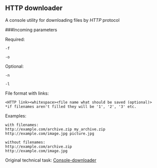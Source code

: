 ## HTTP downloader

A console utility for downloading files by *HTTP* protocol

###Incoming parameters

Required:
```
-f
 
-o
```

Optional:
```
-n
 
-l 
```

File format with links:
```
<HTTP link><whitespace><file name what should be saved (optional)>
*if filenames aren't filled they will be '1', '2', '3' etc.
```

Examples:
```
with filenames:
http://example.com/archive.zip my_archive.zip
http://example.com/image.jpg picture.jpg
 
without filenames:
http://example.com/archive.zip
http://example.com/image.jpg
```

Original technical task: [Console-downloader](https://github.com/Ecwid/new-job/blob/master/Console-downloader.md)
